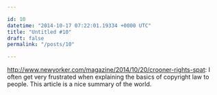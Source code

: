 ```yaml
---

id: 10
datetime: "2014-10-17 07:22:01.19334 +0000 UTC"
title: "Untitled #10"
draft: false
permalink: "/posts/10"

---
```


http://www.newyorker.com/magazine/2014/10/20/crooner-rights-spat: I often get very frustrated when explaining the basics of copyright law to people. This article is a nice summary of the world.
